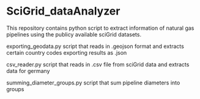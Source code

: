 # SciGrid_dataAnalyzer
This repository contains python script to extract information of natural gas pipelines using the publicy available sciGrid datasets.

exporting_geodata.py
script that reads in .geojson format and extracts certain country codes exporting results as .json

csv_reader.py
script that reads in .csv file from sciGrid data and extracts data for germany

summing_diameter_groups.py
script that sum pipeline diameters into groups
